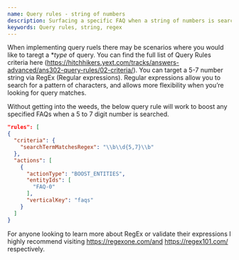 ```yaml
---
name: Query rules - string of numbers
description: Surfacing a specific FAQ when a string of numbers is searched.
keywords: Query rules, string, regex
---
```


When implementing query ruels there may be scenarios where you would like to taregt a **type* of query. You can find the full list of Query Rules criteria here (https://hitchhikers.yext.com/tracks/answers-advanced/ans302-query-rules/02-criteria/). You can target a 5-7 number string via RegEx (Regular expressions). Regular expressions allow you to search for a pattern of characters, and allows more flexibility when you’re looking for query matches.

Without getting into the weeds, the below query rule will work to boost any specified FAQs when a 5 to 7 digit number is searched.

```json
"rules": [
{
  "criteria": {
    "searchTermMatchesRegex": "\\b\\d{5,7}\\b"
  },
  "actions": [
    {
      "actionType": "BOOST_ENTITIES",
      "entityIds": [
        "FAQ-0"
      ],
      "verticalKey": "faqs"
    }
  ]
}
```

For anyone looking to learn more about RegEx or validate their expressions I highly recommend visiting https://regexone.com/and https://regex101.com/ respectively.